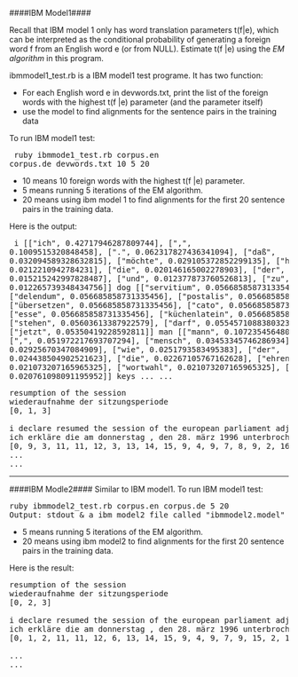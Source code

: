 ####IBM Model1####

Recall that IBM model 1 only has word translation parameters t(f|e), which can be interpreted as the conditional probability of generating a foreign word f from an English word e (or from NULL). Estimate t(f |e) using the *EM algorithm* in this program.

ibmmodel1_test.rb is a IBM model1 test programe. It has two function:

* For each English word e in devwords.txt, print the list of the foreign words with the highest t(f |e) parameter (and the parameter itself)
* use the model to find alignments for the sentence pairs in the training data
	
	
To run IBM model1 test:
	<pre>
ruby ibmmode1_test.rb corpus.en corpus.de devwords.txt 10 5 20</pre>

* 10 means 10 foreign words with the highest t(f |e) parameter.
* 5 means running 5 iterations of the EM algorithm.
* 20 means using ibm model 1 to find alignments for the first 20 sentence pairs in the training data.
  	
 Here is the output:
	<pre>
i
[["ich", 0.42717946287809744], [",", 0.1009515320848458], [".", 0.062317827436341094], ["da&szlig;", 0.032094589328632815], ["m&ouml;chte", 0.029105372852299135], ["habe", 0.0212210942784231], ["die", 0.020146165002278903], ["der", 0.015215242997828487], ["und", 0.012377873760526813], ["zu", 0.012265739348434756]]
dog
[["servitium", 0.056685858731335456], ["delendum", 0.056685858731335456], ["postalis", 0.056685858731335456], ["&uuml;bersetzen", 0.056685858731335456], ["cato", 0.056685858731335456], ["esse", 0.056685858731335456], ["k&uuml;chenlatein", 0.056685858731335456], ["stehen", 0.05603613387922579], ["darf", 0.055457108838032336], ["jetzt", 0.05350419228592811]]
man
[["mann", 0.10723545648074366], [",", 0.051972217693707294], ["mensch", 0.03453345746286934], [".", 0.02925670347084909], ["wie", 0.0251793583495383], ["der", 0.024438504902521623], ["die", 0.02267105767162628], ["ehrenwerter", 0.021073207165965325], ["wortwahl", 0.021073207165965325], ["ein", 0.020761098091195952]]
keys
...
...
</pre>
	
<pre>
resumption of the session
wiederaufnahme der sitzungsperiode 
[0, 1, 3]
<br \>i declare resumed the session of the european parliament adjourned on thursday , 28 march 1996 .
ich erkl&auml;re die am donnerstag , den 28. m&auml;rz 1996 unterbrochene sitzungsperiode des europ&auml;ischen parlaments f&uuml;r wiederaufgenommen . 
[0, 9, 3, 11, 11, 12, 3, 13, 14, 15, 9, 4, 9, 7, 8, 9, 2, 16]
...
...
</pre>

---
####IBM Modle2####
Similar to IBM model1. To run IBM model1 test:
<pre>ruby ibmmodel2_test.rb corpus.en corpus.de 5 20
Output: stdout & a ibm model2 file called "ibmmodel2.model"</pre>

  * 5 means running 5 iterations of the EM algorithm.
  * 20 means using ibm model2 to find alignments for the first 20 sentence pairs in the training data.

Here is the result:
<pre>
resumption of the session  
wiederaufnahme der sitzungsperiode 
[0, 2, 3]

i declare resumed the session of the european parliament adjourned on thursday , 28 march 1996 .  
ich erkl&auml;re die am donnerstag , den 28. m&auml;rz 1996 unterbrochene sitzungsperiode des europ&auml;ischen parlaments f&uuml;r wiederaufgenommen . 
[0, 1, 2, 11, 11, 12, 6, 13, 14, 15, 9, 4, 9, 7, 9, 15, 2, 16]

...
...
</pre>